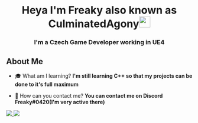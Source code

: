 <h1 align="center">Heya I'm Freaky also known as CulminatedAgony<img src="https://raw.githubusercontent.com/MartinHeinz/MartinHeinz/master/wave.gif" width="30px"> </h1>
<h3 align="center">I'm a Czech Game Developer working in UE4</h3>


## About Me

- ‍🎓 What am I learning? **I'm still learning C++ so that my projects can be done to it's full maximum**

- 📱 How can you contact me? **You can contact me on Discord Freaky#0420(I'm very active there)**

<p align="left"> 
    <a href="https://isocpp.org/" target="_blank"> <img src="https://img.icons8.com/color/48/000000/c-plus-plus-logo.png"/> </a>
    <a href="https://www.unrealengine.com/" target="_blank"> <img src="https://img.icons8.com/nolan/64/unreal-engine.png"/> </a>
</p>
